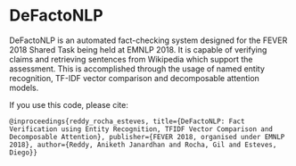 # DeFactoNLP

DeFactoNLP is an automated fact-checking system designed for the FEVER 2018 Shared Task being held at EMNLP 2018. It is capable of verifying claims and retrieving sentences from Wikipedia which support the assessment. This is accomplished through the usage of named entity recognition, TF-IDF vector comparison and decomposable attention models.

If you use this code, please cite:

```
@inproceedings{reddy_rocha_esteves, title={DeFactoNLP: Fact Verification using Entity Recognition, TFIDF Vector Comparison and Decomposable Attention}, publisher={FEVER 2018, organised under EMNLP 2018}, author={Reddy, Aniketh Janardhan and Rocha, Gil and Esteves, Diego}}
```
